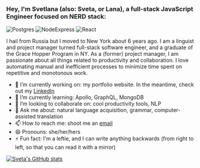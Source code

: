 ### Hey, I'm Svetlana (also: Sveta, or Lana), a full-stack JavaScript Engineer focused on NERD stack:

![Postgres](https://icons-for-free.com/iconfiles/png/128/postgresql+plain+wordmark-1324760555518154961.png)
![NodeExpress](https://www.iconninja.com/files/486/38/391/install-npm-js-node-javascript-tools-development-icon.png)
![React](https://video-react.js.org/assets/logo.png)



I hail from Russia but I moved to New York about 6 years ago.
I am a  linguist and project manager turned full-stack software engineer, and a graduate of the Grace Hopper Program in NY.
As a (former) project manager, I am passionate about all things related to productivity and collaboration.
I love automating manual and inefficient processes to minimize time spent on repetitive and monotonous work.

* 🔭 I’m currently working on: my portfolio website.
In the meantime, check out my [LinkedIn](https://www.linkedin.com/in/svetlana-leonova/)
* 🌱 I’m currently learning: Apollo, GraphQL, MongoDB
* 👯 I’m looking to collaborate on: cool productivity tools, NLP
* 💬 Ask me about: natural language acquisition, grammar, computer-assisted translation
* 📫 How to reach me: shoot me an [email](leonova_svetlana@yahoo.com)
* 😄 Pronouns: she/her/hers
* ⚡ Fun fact: I'm a leftie, and I can write anything backwards (from right to left, so that you can read it with a mirror)

[![Sveta's GitHub stats](https://github-readme-stats.vercel.app/api?username=svetlana-leonova&count_private=true&show_icons=true&theme=blueberry)](https://github.com/svetlana-leonova/github-readme-stats)
